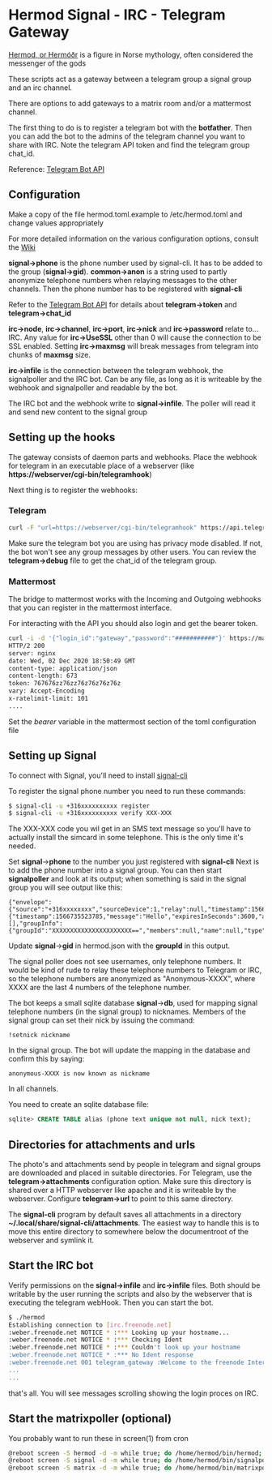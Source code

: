 # Hermod Signal - IRC - Telegram Gateway

[Hermod, or Hermóðr](https://en.wikipedia.org/wiki/Herm%C3%B3%C3%B0r) is a figure in Norse mythology,
often considered the messenger of the gods

These scripts act as a gateway between a telegram group a signal group and an irc channel.

There are options to add gateways to a matrix room and/or a mattermost channel.

The first thing to do is to register a telegram bot with the **botfather**.
Then you can add the bot to the admins of the telegram channel you want to share with IRC. 
Note the telegram API token and find the telegram group chat\_id.

Reference: [Telegram Bot API](https://core.telegram.org/bots/api "Bot API")

## Configuration

Make a copy of the file hermod.toml.example to /etc/hermod.toml and change values
appropriately

For more detailed information on the various configuration options, consult the [Wiki](./wiki)

**signal-\>phone** is the phone number used by signal-cli. It has to be added to the group (**signal-\>gid**). **common-\>anon** is a string used to partly anonymize telephone numbers when relaying messages to the other channels. Then the phone number has to be registered with **signal-cli**

Refer to the [Telegram Bot API](https://core.telegram.org/bots/api) for details about **telegram-\>token** and **telegram-\>chat\_id**

**irc-\>node**, **irc-\>channel**, **irc-\>port**, **irc-\>nick** and **irc-\>password** relate to... IRC. Any value for **irc-\>UseSSL** other than 0 will cause the connection to be SSL enabled. Setting **irc-\>maxmsg** will break messages from telegram into chunks of **maxmsg** size.

**irc-\>infile** is the connection between the telegram webhook, the signalpoller and the IRC bot. Can be any file, as long as it is writeable by the webhook and signalpoller and readable by the bot.

The IRC bot and the webhook write to **signal-\>infile**. The poller will read it and send new content to the signal group

## Setting up the hooks

The gateway consists of daemon parts and webhooks. Place the
webhook for telegram in an executable place of a webserver (like **https://webserver/cgi-bin/telegramhook**)

Next thing is to register the webhooks:

### Telegram

```bash
curl -F "url=https://webserver/cgi-bin/telegramhook" https://api.telegram.org/bot$TOKEN/setWebhook
```

Make sure the telegram bot you are using has privacy mode disabled. If not, the bot won't see any group messages by other users. You can review the **telegram-\>debug** file to get the chat\_id of the telegram group.

### Mattermost

The bridge to mattermost works with the Incoming and Outgoing webhooks that you can register in the mattermost interface.

For interacting with the API you should also login and get the bearer token.

```bash
curl -i -d '{"login_id":"gateway","password":"###########"}' https://mattermost.example.com/api/v4/users/login
HTTP/2 200 
server: nginx
date: Wed, 02 Dec 2020 18:50:49 GMT
content-type: application/json
content-length: 673
token: 767676zz76zz76z76z76z76z
vary: Accept-Encoding
x-ratelimit-limit: 101
....

```
Set the *bearer* variable in the mattermost section of the toml configuration file

## Setting up Signal

To connect with Signal, you'll need to install [signal-cli](https://github.com/AsamK/signal-cli)

To register the signal phone number you need to run these commands:
```bash
$ signal-cli -u +316xxxxxxxxxx register
$ signal-cli -u +316xxxxxxxxxx verify XXX-XXX
```
The XXX-XXX code you wil get in an SMS text message so you'll have to actually install the simcard in some telephone. This is the only time it's needed.

Set **signal**->**phone** to the number you just registered with **signal-cli**
Next is to add the phone number into a signal group. You can then start **signalpoller** and 
look at its output; when something is said in the signal group you will see output like this:

```text
{"envelope":{"source":"+316xxxxxxxx","sourceDevice":1,"relay":null,"timestamp":1566735523785,"isReceipt":false,"dataMessage":{"timestamp":1566735523785,"message":"Hello","expiresInSeconds":3600,"attachments":[],"groupInfo":{"groupId":"XXXXXXXXXXXXXXXXXXXXXX==","members":null,"name":null,"type":"DELIVER"}},"syncMessage":null,"callMessage":null}}
```
Update **signal**->**gid** in hermod.json  with the **groupId** in this output.

The signal poller does not see usernames, only telephone numbers. It would be kind of rude to relay these telephone numbers to Telegram or IRC, so the telephone numbers are anonymized as "Anonymous-XXXX", where XXXX are the last 4 numbers of the telephone number.

The bot keeps a small sqlite database **signal**->**db**, used for mapping signal telephone numbers (in the signal group) to nicknames. Members of the signal group can set their nick by issuing the command:
```text
!setnick nickname
```
In the signal group. The bot will update the mapping in the database and confirm this by saying:
```text
anonymous-XXXX is now known as nickname
```
In all channels.

You need to create an sqlite database file:
```sql
sqlite> CREATE TABLE alias (phone text unique not null, nick text);
```

## Directories for attachments and urls

The photo's and attachments send by people in telegram and signal groups are downloaded and placed in suitable directories. For Telegram, use the **telegram-\>attachments** configuration option. Make sure this directory is shared over a HTTP webserver like apache and it is writeable by the webserver. Configure **telegram-\>url** to point to this same directory.

The **signal-cli** program by default saves all attachments in a directory **~/.local/share/signal-cli/attachments**. The easiest way to handle this is to move this entire directory to somewhere below the documentroot of the webserver and symlink it.

## Start the IRC bot

Verify permissions on the **signal-\>infile** and **irc-\>infile** files. Both should be writable by the user running the scripts and also by the webserver that is executing the telegram webHook. Then you can start the bot.

```bash
$ ./hermod
Establishing connection to [irc.freenode.net]
:weber.freenode.net NOTICE * :*** Looking up your hostname...
:weber.freenode.net NOTICE * :*** Checking Ident
:weber.freenode.net NOTICE * :*** Couldn't look up your hostname
:weber.freenode.net NOTICE * :*** No Ident response
:weber.freenode.net 001 telegram_gateway :Welcome to the freenode Internet Relay Chat Network telegram_gateway
...
...

```
that's all. You will see messages scrolling showing the login proces on IRC.

## Start the matrixpoller (optional)

You probably want to run these in screen(1) from cron
```bash
@reboot screen -S hermod -d -m while true; do /home/hermod/bin/hermod; done
@reboot screen -S signal -d -m while true; do /home/hermod/bin/signalpoller; done
@reboot screen -S matrix -d -m while true; do /home/hermod/bin/matrixpoller; done
```
